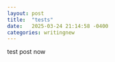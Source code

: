 ```yaml
---
layout: post
title:  "tests"
date:   2025-03-24 21:14:58 -0400
categories: writingnew
---
```


test post  now
